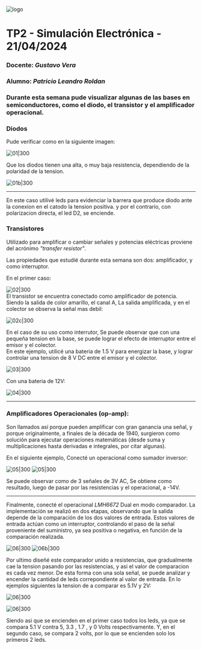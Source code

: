 ![logo](/.rsc/img/Logo.png)

# TP2 - Simulación Electrónica - 21/04/2024  

###  Docente: *Gustavo Vera*
### Alumno: *Patricio Leandro Roldan* 


### Durante esta semana pude visualizar algunas de las bases en semiconductores, como el diodo, el transistor y el amplificador operacional.


### Diodos 

Pude verificar como en la siguiente imagen:  

![01|300](/TP2/C%20Prototipos/01.png)  

Que los diodos tienen una alta, o muy baja resistencia, dependiendo de la polaridad de la tension.


![01b|300](/TP2/C%20Prototipos/01bç.png)  

---
En este caso utilivé leds para evidenciar la barrera que produce diodo ante la conexion en el catodo la tension positiva. y por el contrario, con polarizacion directa, el led D2, se enciende.  


### Transistores
Utilizado para amplificar o cambiar señales y potencias eléctricas proviene del acrónimo *"transfer resistor"*.

Las propiedades que estudié durante esta semana son dos: amplificador, y como interruptor.  

En el primer caso:  

![02|300](/TP2/C%20Prototipos/02.png)  
El transistor se encuentra conectado como amplificador de potencia.  Siendo la salida de color amarillo, el canal A, La salida amplificada, y en el colector se observa la señal mas debil:  

![02c|300](/TP2/C%20Prototipos/02OC.png)  
  

En el caso de su uso como interrutor, Se puede observar que con una pequeña tension en la base, se puede lograr el efecto de interruptor entre el emisor y el colector.  
En este ejemplo, utilicé una bateria de 1.5 V para energizar la base, y lograr controlar una tension de 8 V DC entre el emisor y el colector.    

![03|300](/TP2/C%20Prototipos/03.png)  

Con una bateria de 12V:  

![04|300](/TP2/C%20Prototipos/04.png)  

  ---

### Amplificadores Operacionales (op-amp):  

Son llamados así porque pueden amplificar con gran ganancia una señal, y porque originalmente, a finales de la década de 1940, surgieron como solución para ejecutar operaciones matemáticas (desde suma y multiplicaciones hasta derivadas e integrales, por citar algunas).  

En el siguiente ejemplo, Conecté un operacional como sumador inversor:  

![05|300](/TP2/C%20Prototipos/05AC.png)
![05|300](/TP2/C%20Prototipos/05C.png)    

Se puede observar como de 3 señales de 3V AC, Se obtiene como resultado, luego de pasar por las resistencias y el operacional, a -14V. 

---
  


Finalmente, conecté el operacional *LMH6672* Dual en modo comparador. La implementación se realizó en dos etapas, observando que la salida depende de la comparación de los dos valores de entrada. Estos valores de entrada actúan como un interruptor, controlando el paso de la señal proveniente del suministro, ya sea positiva o negativa, en función de la comparación realizada.  

![06|300](/TP2/C%20Prototipos/06.png )
![06b|300](/TP2/C%20Prototipos/06b.png)  



Por ultimo diseñé este comparador unido a resistencias, que gradualmente cae la tension pasando por las resistencias, y asi el valor de comparacion es cada vez menor. De esta forma con una sola señal, se puede analizar y encender la cantidad de leds correpondiente al valor de entrada.
En lo ejemplos siguientes la tension de a comparar es 5.1V y 2V:  


![06|300](/TP2/C%20Prototipos/061.png)   



![06|300](/TP2/C%20Prototipos/061b.png)



Siendo asi que se encienden en el primer caso todos los leds, ya que se compara 5.1 V contra 5, 3.3 , 1.7 , y 0 Volts respectivamente. Y, en el segundo caso, se compara 2 volts, por lo que se encienden solo los primeros 2 leds.

